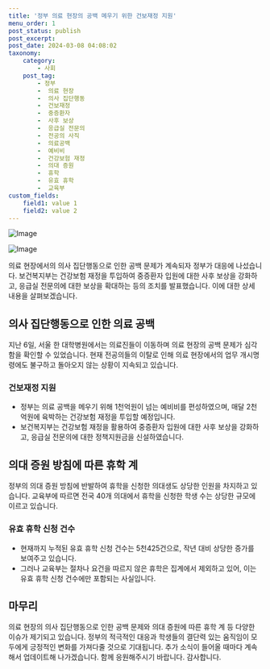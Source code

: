 ```yaml
---
title: '정부 의료 현장의 공백 메우기 위한 건보재정 지원'
menu_order: 1
post_status: publish
post_excerpt: 
post_date: 2024-03-08 04:08:02
taxonomy:
    category:
        - 사회
    post_tag:
        - 정부
        -  의료 현장
        -  의사 집단행동
        -  건보재정
        -  중증환자
        -  사후 보상
        -  응급실 전문의
        -  전공의 사직
        -  의료공백
        -  예비비
        -  건강보험 재정
        -  의대 증원
        -  휴학
        -  유효 휴학
        -  교육부
custom_fields:
    field1: value 1
    field2: value 2
---
```


![Image](https://imgnews.pstatic.net/image/087/2024/03/07/0001030401_001_20240307113801193.jpg?type=w647)

![Image](https://imgnews.pstatic.net/image/087/2024/03/07/0001030401_002_20240307113801243.jpg?type=w647)

의료 현장에서의 의사 집단행동으로 인한 공백 문제가 계속되자 정부가 대응에 나섰습니다. 보건복지부는 건강보험 재정을 투입하여 중증환자 입원에 대한 사후 보상을 강화하고, 응급실 전문의에 대한 보상을 확대하는 등의 조치를 발표했습니다. 이에 대한 상세 내용을 살펴보겠습니다.
## 의사 집단행동으로 인한 의료 공백
지난 6일, 서울 한 대학병원에서는 의료진들이 이동하며 의료 현장의 공백 문제가 심각함을 확인할 수 있었습니다. 현재 전공의들의 이탈로 인해 의료 현장에서의 업무 개시명령에도 불구하고 돌아오지 않는 상황이 지속되고 있습니다.
### 건보재정 지원
- 정부는 의료 공백을 메우기 위해 1천억원이 넘는 예비비를 편성하였으며, 매달 2천억원에 육박하는 건강보험 재정을 투입할 예정입니다.
- 보건복지부는 건강보험 재정을 활용하여 중증환자 입원에 대한 사후 보상을 강화하고, 응급실 전문의에 대한 정책지원금을 신설하였습니다.
## 의대 증원 방침에 따른 휴학 계
정부의 의대 증원 방침에 반발하여 휴학을 신청한 의대생도 상당한 인원을 차지하고 있습니다. 교육부에 따르면 전국 40개 의대에서 휴학을 신청한 학생 수는 상당한 규모에 이르고 있습니다.
### 유효 휴학 신청 건수
- 현재까지 누적된 유효 휴학 신청 건수는 5천425건으로, 작년 대비 상당한 증가를 보여주고 있습니다.
- 그러나 교육부는 절차나 요건을 따르지 않은 휴학은 집계에서 제외하고 있어, 이는 유효 휴학 신청 건수에만 포함되는 사실입니다.
## 마무리
의료 현장의 의사 집단행동으로 인한 공백 문제와 의대 증원에 따른 휴학 계 등 다양한 이슈가 제기되고 있습니다. 정부의 적극적인 대응과 학생들의 결단력 있는 움직임이 모두에게 긍정적인 변화를 가져다줄 것으로 기대됩니다. 추가 소식이 들어올 때마다 계속해서 업데이트해 나가겠습니다. 함께 응원해주시기 바랍니다. 감사합니다.
